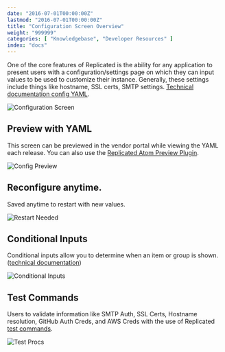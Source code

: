 ```yaml
---
date: "2016-07-01T00:00:00Z"
lastmod: "2016-07-01T00:00:00Z"
title: "Configuration Screen Overview"
weight: "999999"
categories: [ "Knowledgebase", "Developer Resources" ]
index: "docs"
---
```


One of the core features of Replicated is the ability for any application to present users
with a configuration/settings page on which they can input values to be used to customize
their instance. Generally, these settings include things like hostname, SSL certs, SMTP
settings. [Technical documentation config YAML](/docs/packaging-an-application/config-screen/).

![Configuration Screen](/images/post-screens/config-screen.png)

## Preview with YAML

This screen can be previewed in the vendor portal while viewing the YAML each release. You
can also use the [Replicated Atom Preview Plugin](https://atom.io/packages/replicated-preview).

![Config Preview](/images/post-screens/config-preview.png)

## Reconfigure anytime.

Saved anytime to restart with new values.

![Restart Needed](/images/post-screens/restart-needed.png)

## Conditional Inputs

Conditional inputs allow you to determine when an item or group is shown.
([technical documentation](/on-prem-config#section-when-conditional-inputs-))

![Conditional Inputs](/images/post-screens/conditional-inputs.gif)

## Test Commands

Users to validate information like SMTP Auth, SSL Certs, Hostname resolution, GitHub Auth Creds,
and AWS Creds with the use of Replicated [test commands](/docs/packaging-an-application/test-procs/).

![Test Procs](/images/post-screens/test-procs.gif)
